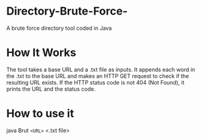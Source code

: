 # Directory-Brute-Force-
A brute force directory tool coded in Java

# How It Works

The tool takes a base URL and a .txt file as inputs. It appends each word in the .txt to the base URL and makes an HTTP GET request to check if the resulting URL exists. If the HTTP status code is not 404 (Not Found), it prints the URL and the status code.

# How to use it 

java Brut `<URL>` <.txt file>

